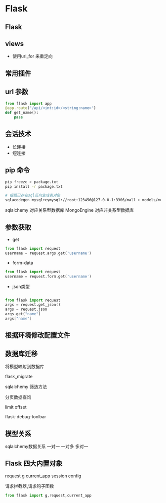 # Flask

## Flask

## views

- 使用url_for 来重定向

## 常用插件

## url 参数

```python
from flask import app
@app.route("/api/<int:id>/<string:name>")
def get_name():
    pass
```

## 会话技术

- 长连接
- 短连接


## pip 命令

```bash
pip freeze > package.txt
pip install -r package.txt

# 根据已存在sql反向生成表对象 
sqlacodegen mysql+cymysql://root:123456@127.0.0.1:3306/mall > models/models_tmp.py
```

sqlalchemy  对应关系型数据库
MongoEngine 对应非关系型数据库


## 参数获取

- get

```python
from flask import request
username = request.args.get('username')
```

- form-data 

```python
from flask import request
username = request.form.get('username')

```

- json类型

```python

from flask import request
args = request.get_json()
args = request.json
args.get("name")
args["name"]

```

## 根据环境修改配置文件


## 数据库迁移

将模型映射到数据库

flask_migrate


sqlalchemy 筛选方法

分页数据查询

limit offset

flask-debug-toolbar

## 模型关系

sqlalchemy数据关系
一对一
一对多
多对一

## Flask 四大内置对象
request g current_app session config

请求拦截器,请求钩子函数


```python
from flask import g,request,current_app
```